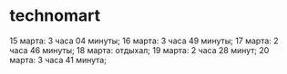 # technomart

15 марта: 3 часа 04 минуты;
16 марта: 3 часа 49 минуты;
17 марта: 2 часа 46 минуты;
18 марта: отдыхал;
19 марта: 2 часа 28 минут;
20 марта: 3 часа 41 минута;
